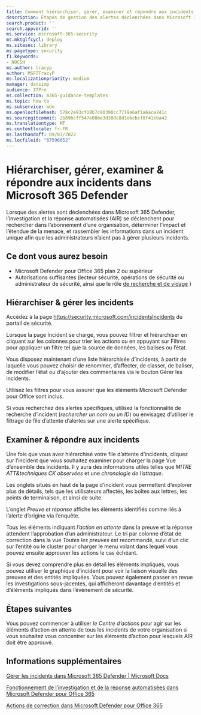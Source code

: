 ```yaml
---
title: Comment hiérarchiser, gérer, examiner et répondre aux incidents dans Microsoft 365 Defender
description: Étapes de gestion des alertes déclenchées dans Microsoft 365 Defender. Recherche automatisée d’investigation et de réponse (AIR) dans l’abonnement et détermine l’impact et l’étendue d’une menace, et combine les informations en un seul incident.
search.product: ''
search.appverid: ''
ms.service: microsoft-365-security
ms.mktglfcycl: deploy
ms.sitesec: library
ms.pagetype: security
f1.keywords:
- NOCSH
ms.author: tracyp
author: MSFTTracyP
ms.localizationpriority: medium
manager: dansimp
audience: ITPro
ms.collection: m365-guidance-templates
ms.topic: how-to
ms.subservice: mdo
ms.openlocfilehash: 578c2e93cf18b7c80390cc7719a6af1a6ace241c
ms.sourcegitcommit: 2b89bcff547e00be3d38dc8d1e6cbcf8f41eba42
ms.translationtype: MT
ms.contentlocale: fr-FR
ms.lasthandoff: 09/03/2022
ms.locfileid: "67596652"
---
```

# <a name="prioritize-manage-investigate--respond-to-incidents-in-microsoft-365-defender"></a>Hiérarchiser, gérer, examiner & répondre aux incidents dans Microsoft 365 Defender

Lorsque des alertes sont déclenchées dans Microsoft 365 Defender, l’investigation et la réponse automatisées (AIR) se déclenchent pour rechercher dans l’abonnement d’une organisation, déterminer l’impact et l’étendue de la menace, et rassembler les informations dans un incident unique afin que les administrateurs n’aient pas à gérer plusieurs incidents.

## <a name="what-youll-need"></a>Ce dont vous aurez besoin

- Microsoft Defender pour Office 365 plan 2 ou supérieur
- Autorisations suffisantes (lecteur sécurité, opérations de sécurité ou administrateur de sécurité, ainsi que le rôle [de recherche et de vidage](../permissions-microsoft-365-security-center.md) )

## <a name="prioritize--manage-incidents"></a>Hiérarchiser & gérer les incidents

Accédez à la page https://security.microsoft.com/incidentsIncidents du portail de sécurité.

Lorsque la page Incident se charge, vous pouvez filtrer et hiérarchiser en cliquant sur les colonnes pour trier les actions ou en appuyant sur Filtres pour appliquer un filtre tel que la source de données, les balises ou l’état.

Vous disposez maintenant d’une liste hiérarchisée d’incidents, à partir de laquelle vous pouvez choisir de renommer, d’affecter, de classer, de baliser, de modifier l’état ou d’ajouter des commentaires via le bouton Gérer les incidents.

Utilisez les filtres pour vous assurer que les éléments Microsoft Defender pour Office sont inclus.

Si vous recherchez des alertes spécifiques, utilisez la fonctionnalité de recherche d’incident (*rechercher un nom ou un ID*) ou envisagez d’utiliser le filtrage de file d’attente d’alertes sur une alerte spécifique.

## <a name="investigate--respond-to-incidents"></a>Examiner & répondre aux incidents

Une fois que vous avez hiérarchisé votre file d’attente d’incidents, cliquez sur l’incident que vous souhaitez examiner pour charger la page Vue d’ensemble des incidents. Il y aura des informations utiles telles que *MITRE ATT&techniques CK observées* et une *chronologie de l’attaque*.

Les onglets situés en haut de la page d’incident vous permettent d’explorer plus de détails, tels que les utilisateurs affectés, les boîtes aux lettres, les points de terminaison, et ainsi de suite.

L’onglet *Preuve et réponse* affiche les éléments identifiés comme liés à l’alerte d’origine via l’enquête.

Tous les éléments indiquant *l’action en attente* dans la preuve et la réponse attendent l’approbation d’un administrateur.  Le tri par colonne d’état de correction dans la vue *Toutes les preuves* est recommandé, suivi d’un clic sur l’entité ou le cluster pour charger le menu volant dans lequel vous pouvez ensuite approuver les actions le cas échéant.

Si vous devez comprendre plus en détail les éléments impliqués, vous pouvez utiliser le graphique d’incident pour voir la liaison visuelle des preuves et des entités impliquées. Vous pouvez également passer en revue les investigations sous-jacentes, qui afficheront davantage d’entités et d’éléments impliqués dans l’événement de sécurité.

## <a name="next-steps"></a>Étapes suivantes

Vous pouvez commencer à utiliser *le Centre d’actions* pour agir sur les éléments d’action en attente de tous les incidents de votre organisation si vous souhaitez vous concentrer sur les éléments d’action pour lesquels AIR doit être approuvé.  

## <a name="more-information"></a>Informations supplémentaires

[Gérer les incidents dans Microsoft 365 Defender | Microsoft Docs](../../defender/manage-incidents.md)

[Fonctionnement de l’investigation et de la réponse automatisées dans Microsoft Defender pour Office 365](../automated-investigation-response-office.md)

[Actions de correction dans Microsoft Defender pour Office 365](../air-remediation-actions.md)